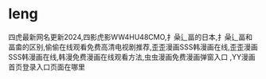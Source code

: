 # leng
四虎最新网名更新2024,四影虎影WW4HU48CMO,扌喿辶畐的日本,扌喿辶畐和畐畬的区别,偷偷在线观看免费高清电视剧推荐,歪歪漫画SSS韩漫画在线,歪歪漫画SSS韩漫画在线,韩漫免费漫画在线观看方法,虫虫漫画免费漫画弹窗入口 ,YY漫画首页登录入口页面在哪里
